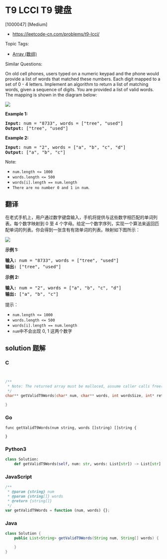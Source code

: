 # T9 LCCI T9 键盘

[1000047] [Medium]

- https://leetcode-cn.com/problems/t9-lcci/

Topic Tags:

- [Array (数组)](https://leetcode-cn.com/tag/array/)

Similar Questions:

On old cell phones, users typed on a numeric keypad and the phone would provide a list of words that matched these numbers. Each digit mapped to a set of 0 - 4 letters. Implement an algo­rithm to return a list of matching words, given a sequence of digits. You are provided a list of valid words. The mapping is shown in the diagram below:

![](https://assets.leetcode-cn.com/aliyun-lc-upload/original_images/17_telephone_keypad.png)

**Example 1:**

<pre><strong>Input:</strong> num = "8733", words = ["tree", "used"]
<strong>Output:</strong> ["tree", "used"]
</pre>

**Example 2:**

<pre><strong>Input:</strong> num = "2", words = ["a", "b", "c", "d"]
<strong>Output:</strong> ["a", "b", "c"]</pre>

Note:

- `num.length <= 1000`
- `words.length <= 500`
- `words[i].length == num.length`
- `There are no number 0 and 1 in num`.

## 翻译

在老式手机上，用户通过数字键盘输入，手机将提供与这些数字相匹配的单词列表。每个数字映射到 0 至 4 个字母。给定一个数字序列，实现一个算法来返回匹配单词的列表。你会得到一张含有有效单词的列表。映射如下图所示：

![](https://assets.leetcode-cn.com/aliyun-lc-upload/original_images/17_telephone_keypad.png)

**示例 1:**

<pre><strong>输入:</strong> num = "8733", words = ["tree", "used"]
<strong>输出:</strong> ["tree", "used"]
</pre>

**示例 2:**

<pre><strong>输入:</strong> num = "2", words = ["a", "b", "c", "d"]
<strong>输出:</strong> ["a", "b", "c"]</pre>

提示：

- `num.length <= 1000`
- `words.length <= 500`
- `words[i].length == num.length`
- `num`中不会出现 0, 1 这两个数字

## solution 题解

### C

```c


/**
 * Note: The returned array must be malloced, assume caller calls free().
 */
char** getValidT9Words(char* num, char** words, int wordsSize, int* returnSize){

}


```

### Go

```golang
func getValidT9Words(num string, words []string) []string {

}
```

### Python3

```python
class Solution:
    def getValidT9Words(self, num: str, words: List[str]) -> List[str]:
```

### JavaScript

```javascript
/**
 * @param {string} num
 * @param {string[]} words
 * @return {string[]}
 */
var getValidT9Words = function (num, words) {};
```

### Java

```java
class Solution {
    public List<String> getValidT9Words(String num, String[] words) {

    }
}
```
